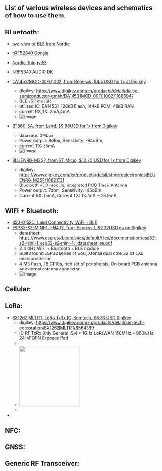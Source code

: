## List of various wireless devices and schematics of how to use them.


## BLuetooth:
- [overview of BLE from Nordic](https://devzone.nordicsemi.com/cfs-file/__key/communityserver-discussions-components-files/4/Nordic-Semicondurcor-Introduction-To-Le-Audio.pdf?utm_campaign=2022%20Webinars&utm_source=youtube&utm_medium=social&utm_content=Link%20to%20PDF%20%7C%20Webinar%3A%20Intro%20to%20Bluetooth%20LE%20Audio)

- [nRF52840 Dongle](https://www.nordicsemi.com/Products/Development-hardware/nRF52840-Dongle)

- [Nordic Thingy:53](https://www.nordicsemi.com/Products/Development-hardware/Nordic-Thingy-53)

- [NRF5340 AUDIO DK](https://www.digikey.co.nz/en/products/detail/nordic-semiconductor-asa/NRF5340-AUDIO-DK/16399476)

- [DA14531MOD-00F01002, from Renesas, $4.5 USD for 1x at Digikey](https://www.renesas.com/sg/en/document/dst/da14531-module-datasheet?r=1601921)
  - digikey: https://www.digikey.com/en/products/detail/dialog-semiconductor-gmbh/DA14531MOD-00F01002/11685947   
  - BLE v5.1 module
  - utilised IC: DA14531, 128kB Flash, 144kB ROM, 48kB RAM
  - current RX,TX: 2mA,4mA
  - ![image](https://user-images.githubusercontent.com/42329930/219544055-1ae474f8-1950-4d32-8dec-5c100b24f336.png)

- [BT860-SA, from Laird, $9.86USD for 1x from Digikey](https://connectivity-staging.s3.us-east-2.amazonaws.com/2019-02/CS-DS-BT860%20v1_2.pdf)
  - data rate: 3Mbps
  - Power output: 8dBm, Sensitivity: -94dBm, 
  - current TX: 55mA
  - ![image](https://user-images.githubusercontent.com/42329930/219543953-5f2c2c13-fe72-4bc1-a27a-332052ea798e.png)

- [BLUENRG-M2SP, from ST Micro, $12.20 USD for 1x from Digikey](https://www.st.com/content/ccc/resource/sales_and_marketing/promotional_material/flyer/group0/b7/4e/b5/79/15/6d/46/23/BlueNRG_2_BlueNRG_2N_Flyer/files/FLBNRG0720.pdf/jcr:content/translations/en.FLBNRG0720.pdf)
  - digikey: https://www.digikey.com/en/products/detail/stmicroelectronics/BLUENRG-M2SP/10821731
  - Bluetooth v5.0 module, integrated PCB Trace Antenna 
  - Power output: 7dbm, Sensitivity: -85dBm
  - Current RX: 15mA, Current TX: 13.7mA ~ 33.9mA
 

## WIFI + Bluetooth:
- [450-0152C, Laird Connectivity, WiFi + BLE](https://connectivity-staging.s3.us-east-2.amazonaws.com/2019-03/330-0190.pdf)
- [ESP32-S2-MINI-1U-N4R2, from Espressif, $2.32USD ea on Digikey](https://www.digikey.com/en/products/detail/espressif-systems/ESP32-S2-MINI-1U-N4R2/15222567)
  - datasheet: https://www.espressif.com/sites/default/files/documentation/esp32-s2-mini-1_esp32-s2-mini-1u_datasheet_en.pdf
  - 2.4 GHz WiFi + Bluetooth + BLE module
  - Built around ESP32 series of SoC, Xtensa dual core 32 bit LX6 microprocessor
  - 4 MB flash, 28 GPIOs, rich set of peripherals, On-board PCB antenna or external antenna connector
  - ![image](https://user-images.githubusercontent.com/42329930/220484305-ace0e08f-5e4e-4c60-a008-40a28a1384f6.png)



## Cellular:


## LoRa:
- [SX1262IMLTRT, LoRa TxRx IC, Semtech, $8.33 USD Digikey](https://semtech.my.salesforce.com/sfc/p/#E0000000JelG/a/2R000000HT7B/4cQ1B3JG0iKRo9DGRkjVuxclfwB.3tfSUcGr.S_dPd4)
  - digikey: https://www.digikey.com/en/products/detail/semtech-corporation/SX1262IMLTRT/8564369
  - IC RF TxRx Only General ISM < 1GHz LoRaWAN 150MHz ~ 960MHz 24-VFQFN Exposed Pad
  - 
  - <img src="https://user-images.githubusercontent.com/42329930/218909901-0c6338e5-efed-4cbb-b392-971a08359d93.png" width="200">
  - 
- 


## NFC:


## GNSS:


## Generic RF Transceiver:



